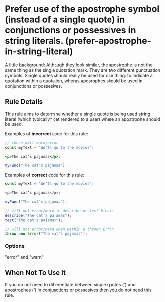 # Prefer use of the apostrophe symbol (instead of a single quote) in conjunctions or possessives in string literals. (prefer-apostrophe-in-string-literal)

A little background:
Although they look similar, the apostrophe is not the same thing as the single quotation mark. They are two different punctuation symbols. Single quotes should really be used for one thing: to indicate a quotation within a quotation, wheras aposrophes should be used in conjunctions or possesives.

## Rule Details

This rule aims to determine whether a single quote is being used string literal (which typically\* get rendered to a user) where an apostrophe should be used.

Examples of **incorrect** code for this rule:

```jsx
// these will warn/error
const myText = "We'll go to the movies";

<p>The cat's pajamas</p>;

myFunc("The cat's pajamas");
```

Examples of **correct** code for this rule:

```js
const myText = "We’ll go to the movies";

<p>The cat’s pajamas</p>;

myFunc("The cat’s pajamas");

// will not error/warn in describe or test blocks
describe("The cat's pajamas");
test("The cat's pajamas");

// will not error/warn when within a thrown Error
throw new Error("The cat's pajamas");
```

### Options

"error" and "warn"

## When Not To Use It

If you do not need to differentiate between single quotes (') and apostrophes (’) in conjunctions or possesives then you do not need this rule.
